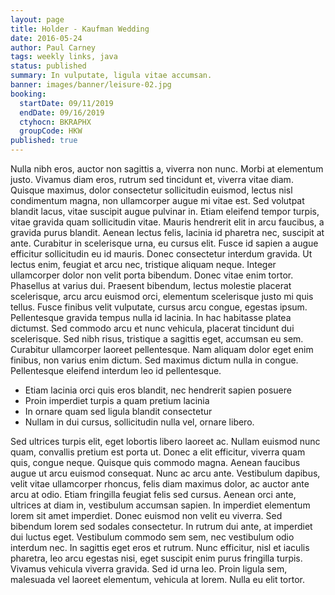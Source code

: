 ```yaml
---
layout: page
title: Holder - Kaufman Wedding
date: 2016-05-24
author: Paul Carney
tags: weekly links, java
status: published
summary: In vulputate, ligula vitae accumsan.
banner: images/banner/leisure-02.jpg
booking:
  startDate: 09/11/2019
  endDate: 09/16/2019
  ctyhocn: BKRAPHX
  groupCode: HKW
published: true
---
```

Nulla nibh eros, auctor non sagittis a, viverra non nunc. Morbi at elementum justo. Vivamus diam eros, rutrum sed tincidunt et, viverra vitae diam. Quisque maximus, dolor consectetur sollicitudin euismod, lectus nisl condimentum magna, non ullamcorper augue mi vitae est. Sed volutpat blandit lacus, vitae suscipit augue pulvinar in. Etiam eleifend tempor turpis, vitae gravida quam sollicitudin vitae. Mauris hendrerit elit in arcu faucibus, a gravida purus blandit. Aenean lectus felis, lacinia id pharetra nec, suscipit at ante. Curabitur in scelerisque urna, eu cursus elit. Fusce id sapien a augue efficitur sollicitudin eu id mauris. Donec consectetur interdum gravida. Ut lectus enim, feugiat et arcu nec, tristique aliquam neque. Integer ullamcorper dolor non velit porta bibendum. Donec vitae enim tortor.
Phasellus at varius dui. Praesent bibendum, lectus molestie placerat scelerisque, arcu arcu euismod orci, elementum scelerisque justo mi quis tellus. Fusce finibus velit vulputate, cursus arcu congue, egestas ipsum. Pellentesque gravida tempus nulla id lacinia. In hac habitasse platea dictumst. Sed commodo arcu et nunc vehicula, placerat tincidunt dui scelerisque. Sed nibh risus, tristique a sagittis eget, accumsan eu sem. Curabitur ullamcorper laoreet pellentesque. Nam aliquam dolor eget enim finibus, non varius enim dictum. Sed maximus dictum nulla in congue. Pellentesque eleifend interdum leo id pellentesque.

* Etiam lacinia orci quis eros blandit, nec hendrerit sapien posuere
* Proin imperdiet turpis a quam pretium lacinia
* In ornare quam sed ligula blandit consectetur
* Nullam in dui cursus, sollicitudin nulla vel, ornare libero.

Sed ultrices turpis elit, eget lobortis libero laoreet ac. Nullam euismod nunc quam, convallis pretium est porta ut. Donec a elit efficitur, viverra quam quis, congue neque. Quisque quis commodo magna. Aenean faucibus augue ut arcu euismod consequat. Nunc ac arcu ante. Vestibulum dapibus, velit vitae ullamcorper rhoncus, felis diam maximus dolor, ac auctor ante arcu at odio.
Etiam fringilla feugiat felis sed cursus. Aenean orci ante, ultrices at diam in, vestibulum accumsan sapien. In imperdiet elementum lorem sit amet imperdiet. Donec euismod non velit eu viverra. Sed bibendum lorem sed sodales consectetur. In rutrum dui ante, at imperdiet dui luctus eget. Vestibulum commodo sem sem, nec vestibulum odio interdum nec. In sagittis eget eros et rutrum. Nunc efficitur, nisl et iaculis pharetra, leo arcu egestas nisi, eget suscipit enim purus fringilla turpis. Vivamus vehicula viverra gravida. Sed id urna leo. Proin ligula sem, malesuada vel laoreet elementum, vehicula at lorem. Nulla eu elit tortor.
